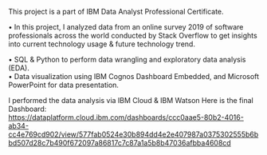 This project is a part of IBM Data Analyst Professional Certificate. 
  
• In this project, I analyzed data from an online survey 2019 of software professionals across the world conducted by Stack Overflow to get insights into current technology usage & future technology trend.  
 
• SQL & Python to perform data wrangling and exploratory data analysis (EDA).  
• Data visualization using IBM Cognos Dashboard Embedded, and Microsoft PowerPoint for data presentation. 

I performed the data analysis via IBM Cloud & IBM Watson  Here is the final Dashboard:  
https://dataplatform.cloud.ibm.com/dashboards/ccc0aae5-80b2-4016-ab34-cc4e769cd902/view/577fab0524e30b894dd4e2e407987a0375302555b6bbd507d28c7b490f672097a86817c7c87a1a5b8b47036afbba4608cd
